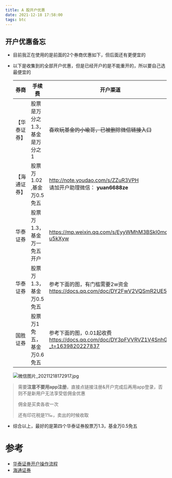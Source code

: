 ```yaml
---
title: A 股开户优惠
date: 2021-12-18 17:58:00
tags: btc
---
```

开户优惠备忘
---

* 目前我正在使用的是前面的2个券商优惠如下，但后面还有更便宜的

* 以下是收集到的全部开户优惠，但是已经开户的是不能重开的，所以要自己选最便宜的

  | 券商     | 手续费                         | 开户渠道                                                     | 资金 |
  | -------- | ------------------------------ | ------------------------------------------------------------ | ---- |
  | 【华泰证券】 | 股票是万分之1.3，基金是万分之1 | ~~喜欢玩基金的小瑜哥，已被删除微信链接入口~~                 | 无   |
  | 【海通证券】 | 股票万1.02 ,基金万0.5免五      | http://note.youdao.com/s/ZZuR3VPH<br />请加开户助理微信： **yuan6688ze** | 无   |
  | 华泰证券 | 股票万1.3，基金万一免五开户    | https://mp.weixin.qq.com/s/EyyWMhM3BSkI0md-u5kXyw            | 无   |
  | 华泰证券 | 股票万1.3，基金万0.5免五       | 参考下面的图，有门槛需要2w资金<br />https://docs.qq.com/doc/DY2FwV2VQSmR2UE55 | 2w   |
  | 国胜证券 | 股票万1免五，基金万0.6免五     | 参考下面的图，0.01起收费<br />https://docs.qq.com/doc/DY3pFVVRVZ1V4SnhG?_t=1639820227837 | 2w   |
  
  ![微信图片_20211218172917.jpg](https://s2.loli.net/2021/12/18/kTQwnmj8UL7c9hI.jpg)

>  需要**注意不要用app注册**，直接点链接注册&开户完成后再用app登录，否则不是新用户无法享受低佣金优惠
>
>  佣金是买卖各收一次
>
>  还有印花税是1‰，卖出的时候收取

* 综合以上，最好的是第四个华泰证券股票万1.3，基金万0.5免五
# 参考

* [华泰证券开户操作流程](https://mp.weixin.qq.com/s/EyyWMhM3BSkI0md-u5kXyw)
* [海通证券](http://note.youdao.com/s/ZZuR3VPH)

